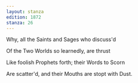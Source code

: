 ```yaml
---
layout: stanza
edition: 1872
stanza: 26
---
```


Why, all the Saints and Sages who discuss'd

Of the Two Worlds so learnedly, are thrust

Like foolish Prophets forth; their Words to Scorn

Are scatter'd, and their Mouths are stopt with Dust.